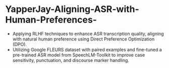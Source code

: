 # YapperJay-Aligning-ASR-with-Human-Preferences-
- Applying RLHF techniques to enhance ASR transcription quality, aligning with natural human preference using Direct Preference Optimization (DPO).
- Utilizing Google FLEURS dataset with paired examples and fine-tuned a pre-trained ASR model from SpeechLM-Toolkit to improve case sensitivity, punctuation, and discourse marker handling.